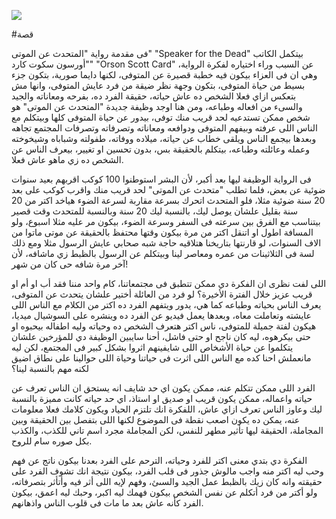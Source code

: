 ![](/public/IMG_20211204_123041.webp)

#قصة


فى مقدمة رواية "المتحدث عن الموتى" "Speaker for the Dead" بيتكمل الكاتب "أورسون سكوت كارد" "Orson Scott Card" عن السبب وراء اختياره لفكرة الرواية، وهي ان فى العزاء بيكون فيه خطبة قصيرة عن المتوفى، لكنها دايما صورية، بتكون جزء بسيط من حياة المتوفى، بتكون وجهة نظر ضيقة من فرد عايش المتوفى، وانها مش بتعكس ازاي فعلا الشخص ده عاش حياته، حقيقة الفرد ده، بفرحه ومعاناته والجيد والسىء من افعاله وطباعه، ومن هنا اوجد وظيفة جديدة "المتحدث عن الموتى" هو شخص ممكن تستدعيه لحد قريب منك توفى، بيدور عن حياة المتوفى كلها وبيتكلم مع الناس اللى عرفته وبيفهم المتوفى ودوافعه ومعاناته وتصرفاته وتصرفات المجتمع تجاهه وبعدها بيجمع الناس ويلقى خطاب عن حياته، ميلاده ووفاته، طفولته وشباباه وشيخوخته وعمله وعائلته وطباعه، بيتكلم بالحقيقة بس، بدون تحسين او تغيير، بيعرف الناس عن الشخص ده زي ماهو عاش فعلا.

فى الرواية الوظيفة ليها بعد أكبر، لأن البشر استوطنوا 100 كوكب اقربهم بعيد سنوات ضوئية عن بعض، فلما تطلب "متحدث عن الموتى" لحد قريب منك واقرب كوكب على بعد 20 سنة ضوئية مثلا، فلو المتحدث اتحرك بسرعة مقاربة لسرعة الضوء هياخد اكتر من 20 سنة بقليل علشان يوصل ليك، بالنسبة ليك 20 سنة وبالنسبة للمتحدث وقت قصير بيتناسب مع الفرق بين سرعته فى السفر وسرعة الضوء، بيكون مر عليه مثلا اسبوع، ولو المسافة اطول او اتنقل اكتر من مرة بيكون وقتها محتفظ بالحقيقة عن موتى ماتوا من الاف السنوات، لو قارنتها بتاريخنا هتلاقيه حاجة شبه صحابي عايش الرسول مثلا ومع ذلك لسة فى الثلاثينات من عمره ومعاصر لينا وبيتكلم عن الرسول بالظبط زي ماشافه، لأن آخر مرة شافه حى كان من شهر!

اللى لفت نظرى ان الفكرة دي ممكن تتطبق فى مجتمعاتنا، كام واحد مننا فقد أب او أم او قريب عزيز خلال الفترة الأخيرة؟ لو فرد من العائلة أختير علشان يتحدث عن المتوفى، يعرف الناس بحياته وطباعه كما هي، يدور ويتفهم الفرد ده اكتر من الكلام مع الناس اللى عايشته وتعاملت معاه، وبعدها يعمل فيديو عن الفرد ده وينشره على السوشيال ميديا، هيكون لفتة جميلة للمتوفى، ناس اكتر هتعرف الشخص ده وحياته وليه اطفاله بيحبوه او حتى بيكرهوه، ليه كان ناجح او حتى فاشل، أحنا سايبين الوظيفة دي للمؤرخين علشان يتكلموا عن حياة الأشخاص اللى شايفينهم اثروا بشكل كبير فى المجتمع، لكن ليه مانعملش احنا كده مع الناس اللى اثرت فى حياتنا وحياة اللى حوالينا على نطاق اضيق لكنه مهم بالنسبة لينا؟

الفرد اللى ممكن تتكلم عنه، ممكن يكون اي حد شايف انه يستحق ان الناس تعرف عن حياته واعماله، ممكن يكون قريب او صديق او استاذ، اي حد حياته كانت مميزة بالنسبة ليك وعاوز الناس تعرف ازاي عاش، اللفكرة انك تلتزم الحياد ويكون كلامك فعلا معلومات عنه، يمكن ده يكون اصعب نقطة فى الموضوع لكنها اللى بتفصل بين الحقيقة وبين المجاملة، الحقيقة ليها تأثير مطهر للنفس، لكن المجاملة مجرد اسم تاني للكذب، والكذب بكل صوره سام للروح.

الفكرة دي بتدي معنى اكتر للفرد وحياته، الترحم على الفرد بعدنا بيكون ناتج عن فهم وحب ليه اكتر منه واجب مالوش جذور فى قلب الفرد، بيكون نتيجة انك تشوف الفرد على حقيقته وانه كان زيك بالظبط عمل الجيد والسىئ، وفهم لإيه اللى أثر فيه وأتأثر بتصرفاته، ولو أكتر من فرد أتكلم عن نفس الشخص بيكون فهمك ليه اكبر، وحبك ليه اعمق، بيكون الفرد كأنه عاش بعد ما مات فى قلوب الناس واذهانهم.

